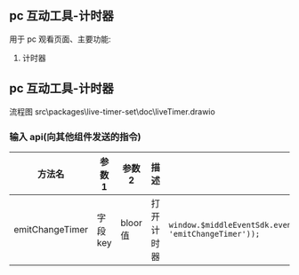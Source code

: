 ## pc 互动工具-计时器

用于 pc 观看页面、主要功能:

1. 计时器

## pc 互动工具-计时器

流程图 src\packages\live-timer-set\doc\liveTimer.drawio

### 输入 api(向其他组件发送的指令)

| 方法名          | 参数 1   | 参数 2   | 描述       | 代码块                                                                              |
| --------------- | -------- | -------- | ---------- | ----------------------------------------------------------------------------------- |
| emitChangeTimer | 字段 key | bloor 值 | 打开计时器 | `window.$middleEventSdk.event.send(boxEventOpitons(this.cuid, 'emitChangeTimer'));` |
